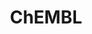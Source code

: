 ---
layout: default
bigquery: https://console.cloud.google.com/bigquery?p=patents-public-data&d=ebi_chembl&page=dataset
citation: '"The ChEMBL database in 2017." Anna Gaulton, Anne Hersey, Michał Nowotka,
  A Patrícia Bento, Jon Chambers, David Mendez, Prudence Mutowo, Francis Atkinson,
  Louisa J Bellis, Elena Cibrián-Uhalte, Mark Davies, Nathan Dedman, Anneli Karlsson,
  María Paula Magariños, John P Overington, George Papadatos, Ines Smit, Andrew R
  Leach Nucleic acids Research (2017) 45 (Database Issue), D945-D954'
contributors: European Bioinformatics Institute
cost: None
description: ChEMBL Data is a manually curated database of small molecules used in
  drug discovery, including information about existing patented drugs.
documentation: 'schema: https://www.ebi.ac.uk/chembl/db_schema


  '
last_edit: Mon, 04 Apr 2022 19:07:30 GMT
location: https://console.cloud.google.com/marketplace/product/google_patents_public_datasets/chembl
maintained_by: EMBL-EBI, an outstation of European Molecular Biology Laboratory
related_publications: '

  ChEMBL: towards direct deposition of bioassay data.


  Mendez D, Gaulton A, Bento AP, Chambers J, De Veij M, Félix E, Magariños MP, Mosquera
  JF, Mutowo P, Nowotka M, Gordillo-Marañón M, Hunter F, Junco L, Mugumbate G, Rodriguez-Lopez
  M, Atkinson F, Bosc N, Radoux CJ, Segura-Cabrera A, Hersey A, Leach AR.


  — Nucleic Acids Res. 2019; 47(D1):D930-D940. doi: 10.1093/nar/gky1075

  '
schema_fields: '[''component_type'', ''cx_logd'', ''dosed_ingredient'', ''sequence'',
  ''potential_duplicate'', ''mol_irac_id'', ''usan_substem'', ''parent_type'', ''frac_class_id'',
  ''log_id'', ''normal_range_min'', ''level1_description'', ''alert_set_id'', ''therapeutic_flag'',
  ''drug_product_flag'', ''target_desc'', ''title'', ''l1'', ''usan_stem_definition'',
  ''prediction_method'', ''warning_class'', ''level4'', ''warning_year'', ''prod_pat_id'',
  ''drugind_id'', ''country'', ''ddd_comment'', ''full_molformula'', ''homologue'',
  ''cidx'', ''doi'', ''relation'', ''pathway_id'', ''withdrawn_flag'', ''downgraded'',
  ''hba'', ''related_tid'', ''isoform'', ''compd_id'', ''species_group_flag'', ''active_ingredient'',
  ''published_value'', ''oral'', ''ref_url'', ''level1'', ''site_name'', ''mechanism_of_action'',
  ''std_act_id'', ''db_source'', ''domain_id'', ''activity_comment'', ''standard_units'',
  ''ingredient'', ''l5'', ''ddd_units'', ''polymer_flag'', ''ddd_id'', ''orig_description'',
  ''activity_count'', ''status'', ''protein_class_synonym'', ''first_page'', ''usan_stem'',
  ''mol_atc_id'', ''company'', ''priority'', ''description'', ''mc_target_name'',
  ''first_approval'', ''res_stem_id'', ''result_flag'', ''assay_category'', ''standard_upper_value'',
  ''value'', ''formulation_id'', ''cl_lincs_id'', ''upper_value'', ''topical'', ''standard_inchi'',
  ''predbind_id'', ''comp_class_id'', ''actsm_id'', ''innovator_company'', ''cell_name'',
  ''bei'', ''l7'', ''acd_most_apka'', ''warnref_id'', ''withdrawn_country'', ''site_residues'',
  ''synonyms'', ''usan_year'', ''cell_source_tax_id'', ''black_box_warning'', ''site_id'',
  ''comp_go_id'', ''molsyn_id'', ''atc_code'', ''availability_type'', ''start_position'',
  ''entity_type'', ''structure_type'', ''met_comment'', ''enzyme_tid'', ''product_id'',
  ''confidence'', ''smarts'', ''level5'', ''parent_id'', ''molregno'', ''cx_logp'',
  ''mol_hrac_id'', ''updated_by'', ''job_id'', ''previous_company'', ''patent_id'',
  ''bao_format'', ''inorganic_flag'', ''qudt_units'', ''authors'', ''stat'', ''bao_endpoint'',
  ''target_type'', ''chembl_id'', ''comments'', ''tax_id'', ''aromatic_rings'', ''doc_type'',
  ''standard_type'', ''ridx'', ''relationship_desc'', ''class_level'', ''trade_name'',
  ''natural_product'', ''year'', ''assay_class_id'', ''l6'', ''mw_monoisotopic'',
  ''withdrawn_reason'', ''indref_id'', ''tid'', ''prodrug'', ''level3'', ''type'',
  ''active_molregno'', ''ref_id'', ''chirality'', ''relationship'', ''molecular_mechanism'',
  ''delist_flag'', ''action_type'', ''issue'', ''ddd_value'', ''organism'', ''warning_id'',
  ''parent_molregno'', ''compound_name'', ''co_stem_id'', ''drug_substance_flag'',
  ''level2'', ''component_id'', ''caloha_id'', ''hbd_lipinski'', ''syn_type'', ''num_alerts'',
  ''uo_units'', ''cellosaurus_id'', ''pubmed_id'', ''accession'', ''heavy_atoms'',
  ''ref_type'', ''cell_ontology_id'', ''protclasssyn_id'', ''text_value'', ''volume'',
  ''assay_tax_id'', ''num_lipinski_ro5_violations'', ''set_name'', ''record_id'',
  ''efo_id'', ''sei'', ''toid'', ''full_mwt'', ''alogp'', ''applicant_full_name'',
  ''acd_most_bpka'', ''qed_weighted'', ''variant_id'', ''assay_desc'', ''curation_comment'',
  ''tbl'', ''ass_cls_map_id'', ''confidence_score'', ''mec_id'', ''mesh_id'', ''patent_expire_date'',
  ''curated_by'', ''pchembl_value'', ''acd_logp'', ''mesh_heading'', ''irac_code'',
  ''l4'', ''binding_site_comment'', ''assay_param_id'', ''mc_target_accession'', ''target_mapping'',
  ''pref_name'', ''as_id'', ''uberon_id'', ''doc_id'', ''l3'', ''standard_inchi_key'',
  ''strength'', ''who_name'', ''src_id'', ''standard_flag'', ''parameter_type'', ''publication_number'',
  ''domain_name'', ''direct_interaction'', ''compound_key'', ''assay_tissue'', ''disease_efficacy'',
  ''standard_text_value'', ''end_position'', ''research_stem'', ''metref_id'', ''cell_description'',
  ''frac_code'', ''name'', ''targcomp_id'', ''molecular_species'', ''hrac_class_id'',
  ''mecref_id'', ''enzyme_name'', ''approval_date'', ''src_short_name'', ''alert_name'',
  ''oc_id'', ''mc_organism'', ''warning_description'', ''subgroup'', ''published_relation'',
  ''cell_id'', ''abstract'', ''stem_class'', ''definition'', ''assay_organism'', ''updated_on'',
  ''assay_id'', ''units'', ''patent_use_code'', ''idx'', ''source_domain_id'', ''drug_record_id'',
  ''assay_source'', ''patent_no'', ''version'', ''src_assay_id'', ''pathway_key'',
  ''source'', ''src_compound_id'', ''ddd_admr'', ''mechanism_comment'', ''class_type'',
  ''mc_target_type'', ''max_phase_for_ind'', ''withdrawn_class'', ''assay_type'',
  ''level4_description'', ''nda_type'', ''tissue_id'', ''molfile'', ''molecule_type'',
  ''stem'', ''warning_type'', ''assay_cell_type'', ''ad_type'', ''last_active'', ''rgid'',
  ''parenteral'', ''annotation'', ''tid_fixed'', ''mw_freebase'', ''psa'', ''ro3_pass'',
  ''cx_most_apka'', ''indication_class'', ''substrate_record_id'', ''le'', ''assay_test_type'',
  ''l8'', ''hba_lipinski'', ''route'', ''clo_id'', ''domain_description'', ''protein_class_desc'',
  ''helm_notation'', ''assay_strain'', ''db_version'', ''alert_id'', ''rtb'', ''bao_id'',
  ''journal'', ''met_conversion'', ''path'', ''aidx'', ''label'', ''cell_source_tissue'',
  ''standard_relation'', ''activity_id'', ''warning_country'', ''src_description'',
  ''who_extra'', ''component_synonym'', ''irac_class_id'', ''lle'', ''short_name'',
  ''entity_id'', ''submission_date'', ''canonical_smiles'', ''withdrawn_year'', ''max_phase'',
  ''cx_most_bpka'', ''hbd'', ''num_ro5_violations'', ''efo_term'', ''creation_date'',
  ''smid'', ''major_class'', ''standard_value'', ''parameter_value'', ''usan_stem_id'',
  ''biocomp_id'', ''aspect'', ''mol_frac_id'', ''ap_id'', ''cpd_str_alert_id'', ''last_page'',
  ''mc_tax_id'', ''data_validity_comment'', ''chebi_par_id'', ''level2_description'',
  ''relationship_type'', ''cell_source_organism'', ''published_units'', ''sitecomp_id'',
  ''met_id'', ''compsyn_id'', ''dosage_form'', ''level3_description'', ''assay_subcellular_fraction'',
  ''metabolite_record_id'', ''parent_go_id'', ''protein_class_id'', ''bto_id'', ''l2'',
  ''mutation'', ''sequence_md5sum'', ''acd_logd'', ''published_type'', ''selectivity_comment'',
  ''domain_type'', ''go_id'', ''first_in_class'', ''normal_range_max'', ''targrel_id'',
  ''hrac_code'']'
shortname: chembl
tags:
- biotechnology
- health
- chemical
- bioinformatics
- medical
terms_of_use: CC BY-SA 3.0
title: ChEMBL
uuid: e232a192-965c-4ec9-904c-155b6dfe56c5
---